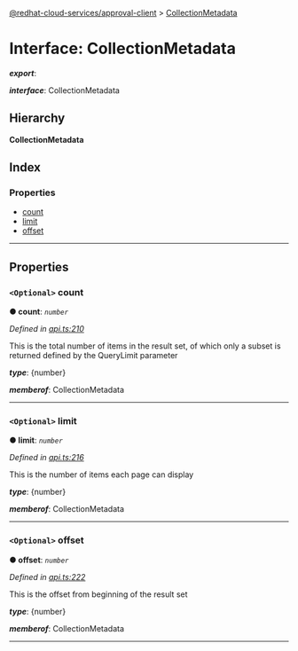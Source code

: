 [@redhat-cloud-services/approval-client](../README.md) > [CollectionMetadata](../interfaces/collectionmetadata.md)

# Interface: CollectionMetadata

*__export__*: 

*__interface__*: CollectionMetadata

## Hierarchy

**CollectionMetadata**

## Index

### Properties

* [count](collectionmetadata.md#count)
* [limit](collectionmetadata.md#limit)
* [offset](collectionmetadata.md#offset)

---

## Properties

<a id="count"></a>

### `<Optional>` count

**● count**: *`number`*

*Defined in [api.ts:210](https://github.com/RedHatInsights/javascript-clients/blob/master/packages/approval/api.ts#L210)*

This is the total number of items in the result set, of which only a subset is returned defined by the QueryLimit parameter

*__type__*: {number}

*__memberof__*: CollectionMetadata

___
<a id="limit"></a>

### `<Optional>` limit

**● limit**: *`number`*

*Defined in [api.ts:216](https://github.com/RedHatInsights/javascript-clients/blob/master/packages/approval/api.ts#L216)*

This is the number of items each page can display

*__type__*: {number}

*__memberof__*: CollectionMetadata

___
<a id="offset"></a>

### `<Optional>` offset

**● offset**: *`number`*

*Defined in [api.ts:222](https://github.com/RedHatInsights/javascript-clients/blob/master/packages/approval/api.ts#L222)*

This is the offset from beginning of the result set

*__type__*: {number}

*__memberof__*: CollectionMetadata

___

